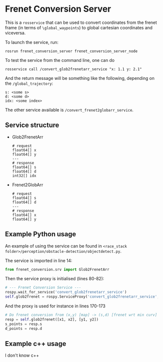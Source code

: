 # Frenet Conversion Server 

This is a `rosservice` that can be used to convert coordinates from the frenet frame (in terms of `\global_waypoints`) to global cartesian coordinates and viceversa.

To launch the service, run:
```
rosrun frenet_conversion_server frenet_conversion_server_node
```

To test the service from the command line, one can do 
```
rosservice call /convert_glob2frenetarr_service "x: 1.1 y: 2.1"
```
And the return message will be something like the following, depending on the `/global_trajectory`:
```
s: <some s>
d: <some d>
idx: <some index>
```

The other service available is `/convert_frenet2globarr_service`.

## Service structure 
  - Glob2FrenetArr
      ```
      # request
      float64[] x
      float64[] y
      ---
      # response
      float64[] s
      float64[] d
      int32[] idx
      ```
  - Frenet2GlobArr
      ```
      # request
      float64[] s
      float64[] d
      ---
      # response
      float64[] x
      float64[] y
      ```

## Example Python usage
An example of using the service can be found in `<race_stack folder>/perception/obstacle-detection/objectdetect.py`.

The service is imported in line 14:
```python
from frenet_conversion.srv import Glob2FrenetArr
```

Then the service proxy is initialised (lines 80-82):
```python
# --- Frenet Conversion Service ---
rospy.wait_for_service('convert_glob2frenetarr_service')
self.glob2frenet = rospy.ServiceProxy('convert_glob2frenetarr_service', Glob2FrenetArr)
```

And the proxy is used for instance in lines 170-173
```python
# Do frenet conversion from (x,y) [map] -> (s,d) [frenet wrt min curv] via conversion service where x, y, s and d are arrays of arbitrary length
resp = self.glob2frenet([x1, x2], [y1, y2])
s_points = resp.s
d_points = resp.d
```

## Example c++ usage
I don't know c++
